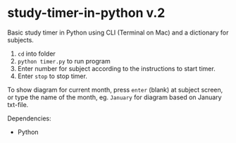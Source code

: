 # study-timer-in-python v.2

Basic study timer in Python using CLI (Terminal on Mac) and a dictionary for subjects.

1. <code>cd</code> into folder
2. <code>python timer.py</code> to run program
3. Enter number for subject according to the instructions to start timer.
4. Enter <code>stop</code> to stop timer.

To show diagram for current month, press <code>enter</code> (blank) at subject screen, or 
type the name of the month, eg. <code>January</code> for diagram based on January txt-file.

Dependencies:
- Python
